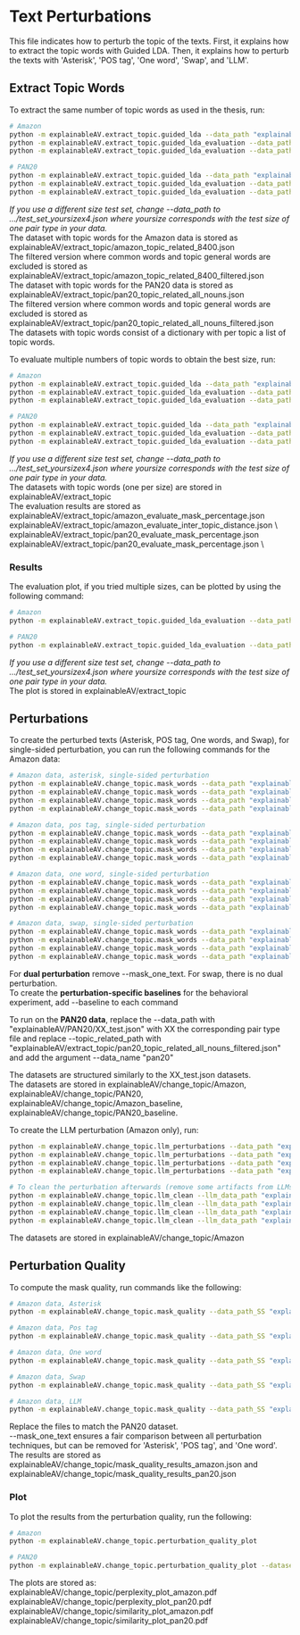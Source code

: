 # Text Perturbations
This file indicates how to perturb the topic of the texts. First, it explains how to extract the topic words with Guided LDA. Then, it explains how to perturb the texts with 'Asterisk', 'POS tag', 'One word', 'Swap', and 'LLM'.

## Extract Topic Words
To extract the same number of topic words as used in the thesis, run:
```sh
# Amazon
python -m explainableAV.extract_topic.guided_lda --data_path "explainableAV/Amazon/test_set_15000x4.json"
python -m explainableAV.extract_topic.guided_lda_evaluation --data_path "explainableAV/Amazon/test_set_15000x4.json" --data_name 'amazon' --evaluate_masks # evaluation 
python -m explainableAV.extract_topic.guided_lda_evaluation --data_path "explainableAV/Amazon/test_set_15000x4.json" --data_name 'amazon' --inter_distance # evaluation

# PAN20
python -m explainableAV.extract_topic.guided_lda --data_path "explainableAV/PAN20/test_set_2500x4.json" --save_name "explainableAV/extract_topic/pan20_topic_related_all_nouns.json" --data_name 'pan20'
python -m explainableAV.extract_topic.guided_lda_evaluation --data_path "explainableAV/PAN20/test_set_2500x4.json" --data_name 'pan20' --inter_distance # evaluation
python -m explainableAV.extract_topic.guided_lda_evaluation --data_path "explainableAV/PAN20/test_set_2500x4.json" --data_name 'pan20' --evaluate_masks # evaluation
```
*If you use a different size test set, change --data_path to .../test_set_yoursizex4.json where yoursize corresponds with the test size of one pair type in your data.* \
The dataset with topic words for the Amazon data is stored as explainableAV/extract_topic/amazon_topic_related_8400.json \
The filtered version where common words and topic general words are excluded is stored as explainableAV/extract_topic/amazon_topic_related_8400_filtered.json \
The dataset with topic words for the PAN20 data is stored as explainableAV/extract_topic/pan20_topic_related_all_nouns.json \
The filtered version where common words and topic general words are excluded is stored as explainableAV/extract_topic/pan20_topic_related_all_nouns_filtered.json \
The datasets with topic words consist of a dictionary with per topic a list of topic words.

To evaluate multiple numbers of topic words to obtain the best size, run:
```sh
# Amazon
python -m explainableAV.extract_topic.guided_lda --data_path "explainableAV/Amazon/test_set_15000x4.json" --evaluate
python -m explainableAV.extract_topic.guided_lda_evaluation --data_path "explainableAV/Amazon/test_set_15000x4.json" --data_name 'amazon' --evaluate_masks --evaluate # evaluation
python -m explainableAV.extract_topic.guided_lda_evaluation --data_path "explainableAV/Amazon/test_set_15000x4.json" --data_name 'amazon' --inter_distance --evaluate # evaluation

# PAN20
python -m explainableAV.extract_topic.guided_lda --data_path "explainableAV/PAN20/test_set_2500x4.json" --data_name 'pan20' --evaluate
python -m explainableAV.extract_topic.guided_lda_evaluation --data_path "explainableAV/PAN20/test_set_2500x4.json" --data_name 'pan20' --inter_distance --evaluate # evaluation
python -m explainableAV.extract_topic.guided_lda_evaluation --data_path "explainableAV/PAN20/test_set_2500x4.json" --data_name 'pan20' --evaluate_masks --evaluate # evaluation
```
*If you use a different size test set, change --data_path to .../test_set_yoursizex4.json where yoursize corresponds with the test size of one pair type in your data.* \
The datasets with topic words (one per size) are stored in explainableAV/extract_topic \
The evaluation results are stored as \
explainableAV/extract_topic/amazon_evaluate_mask_percentage.json \
explainableAV/extract_topic/amazon_evaluate_inter_topic_distance.json \ 
explainableAV/extract_topic/pan20_evaluate_mask_percentage.json \
explainableAV/extract_topic/pan20_evaluate_mask_percentage.json \

### Results
The evaluation plot, if you tried multiple sizes, can be plotted by using the following command:
```sh
# Amazon
python -m explainableAV.extract_topic.guided_lda_evaluation --data_path "explainableAV/Amazon/test_set_15000x4.json" --data_name 'amazon' --plot

# PAN20
python -m explainableAV.extract_topic.guided_lda_evaluation --data_path "explainableAV/PAN20/test_set_2500x4.json" --data_name 'pan20' --plot
```
*If you use a different size test set, change --data_path to .../test_set_yoursizex4.json where yoursize corresponds with the test size of one pair type in your data.* \
The plot is stored in explainableAV/extract_topic

## Perturbations
To create the perturbed texts (Asterisk, POS tag, One words, and Swap), for single-sided perturbation, you can run the following commands for the Amazon data: 
```sh
# Amazon data, asterisk, single-sided perturbation
python -m explainableAV.change_topic.mask_words --data_path "explainableAV/Amazon/SS_test.json" --topic_related_path "explainableAV/extract_topic/amazon_topic_related_8400_filtered.json" --mask_type "asterisk" --save --mask_one_text --pair_type 'SS'
python -m explainableAV.change_topic.mask_words --data_path "explainableAV/Amazon/SD_test.json" --topic_related_path "explainableAV/extract_topic/amazon_topic_related_8400_filtered.json" --mask_type "asterisk" --save --mask_one_text --pair_type 'SD'
python -m explainableAV.change_topic.mask_words --data_path "explainableAV/Amazon/DS_test.json" --topic_related_path "explainableAV/extract_topic/amazon_topic_related_8400_filtered.json" --mask_type "asterisk" --save --mask_one_text --pair_type 'DS'
python -m explainableAV.change_topic.mask_words --data_path "explainableAV/Amazon/DD_test.json" --topic_related_path "explainableAV/extract_topic/amazon_topic_related_8400_filtered.json" --mask_type "asterisk" --save --mask_one_text --pair_type 'DD'

# Amazon data, pos tag, single-sided perturbation
python -m explainableAV.change_topic.mask_words --data_path "explainableAV/Amazon/SS_test.json" --topic_related_path "explainableAV/extract_topic/amazon_topic_related_8400_filtered.json" --mask_type "pos tag" --save --mask_one_text --pair_type 'SS'
python -m explainableAV.change_topic.mask_words --data_path "explainableAV/Amazon/SD_test.json" --topic_related_path "explainableAV/extract_topic/amazon_topic_related_8400_filtered.json" --mask_type "pos tag" --save --mask_one_text --pair_type 'SD'
python -m explainableAV.change_topic.mask_words --data_path "explainableAV/Amazon/DS_test.json" --topic_related_path "explainableAV/extract_topic/amazon_topic_related_8400_filtered.json" --mask_type "pos tag" --save --mask_one_text --pair_type 'DS'
python -m explainableAV.change_topic.mask_words --data_path "explainableAV/Amazon/DD_test.json" --topic_related_path "explainableAV/extract_topic/amazon_topic_related_8400_filtered.json" --mask_type "pos tag" --save --mask_one_text --pair_type 'DD'

# Amazon data, one word, single-sided perturbation
python -m explainableAV.change_topic.mask_words --data_path "explainableAV/Amazon/SS_test.json" --topic_related_path "explainableAV/extract_topic/amazon_topic_related_8400_filtered.json" --mask_type "one word" --save --mask_one_text --pair_type 'SS'
python -m explainableAV.change_topic.mask_words --data_path "explainableAV/Amazon/SD_test.json" --topic_related_path "explainableAV/extract_topic/amazon_topic_related_8400_filtered.json" --mask_type "one word" --save --mask_one_text --pair_type 'SD'
python -m explainableAV.change_topic.mask_words --data_path "explainableAV/Amazon/DS_test.json" --topic_related_path "explainableAV/extract_topic/amazon_topic_related_8400_filtered.json" --mask_type "one word" --save --mask_one_text --pair_type 'DS'
python -m explainableAV.change_topic.mask_words --data_path "explainableAV/Amazon/DD_test.json" --topic_related_path "explainableAV/extract_topic/amazon_topic_related_8400_filtered.json" --mask_type "one word" --save --mask_one_text --pair_type 'DD'

# Amazon data, swap, single-sided perturbation
python -m explainableAV.change_topic.mask_words --data_path "explainableAV/Amazon/SS_test.json" --topic_related_path "explainableAV/extract_topic/amazon_topic_related_8400_filtered.json" --mask_type "change topic" --save --mask_one_text --different --pair_type 'SS'
python -m explainableAV.change_topic.mask_words --data_path "explainableAV/Amazon/SD_test.json" --topic_related_path "explainableAV/extract_topic/amazon_topic_related_8400_filtered.json" --mask_type "change topic" --save --mask_one_text --pair_type 'SD'
python -m explainableAV.change_topic.mask_words --data_path "explainableAV/Amazon/DS_test.json" --topic_related_path "explainableAV/extract_topic/amazon_topic_related_8400_filtered.json" --mask_type "change topic" --save --mask_one_text --different --pair_type 'DS'
python -m explainableAV.change_topic.mask_words --data_path "explainableAV/Amazon/DD_test.json" --topic_related_path "explainableAV/extract_topic/amazon_topic_related_8400_filtered.json" --mask_type "change topic" --save --mask_one_text --pair_type 'DD'
```
For **dual perturbation** remove --mask_one_text. For swap, there is no dual perturbation. \
To create the **perturbation-specific baselines** for the behavioral experiment, add --baseline to each command

To run on the **PAN20 data**, replace the --data_path with "explainableAV/PAN20/XX_test.json" with XX the corresponding pair type file and replace --topic_related_path with "explainableAV/extract_topic/pan20_topic_related_all_nouns_filtered.json" and add the argument --data_name "pan20"

The datasets are structured similarly to the XX_test.json datasets. \
The datasets are stored in explainableAV/change_topic/Amazon, explainableAV/change_topic/PAN20, explainableAV/change_topic/Amazon_baseline, explainableAV/change_topic/PAN20_baseline.

To create the LLM perturbation (Amazon only), run:
```sh
python -m explainableAV.change_topic.llm_perturbations --data_path "explainableAV/Amazon/SS_test.json" --save "explainableAV/change_topic/Amazon/amazon_llama_SS.json"
python -m explainableAV.change_topic.llm_perturbations --data_path "explainableAV/Amazon/SD_test.json" --save "explainableAV/change_topic/Amazon/amazon_llama_SD.json"
python -m explainableAV.change_topic.llm_perturbations --data_path "explainableAV/Amazon/DS_test.json" --save "explainableAV/change_topic/Amazon/amazon_llama_DS.json"
python -m explainableAV.change_topic.llm_perturbations --data_path "explainableAV/Amazon/DD_test.json" --save "explainableAV/change_topic/Amazon/amazon_llama_DD.json"

# To clean the perturbation afterwards (remove some artifacts from LLMs), run:
python -m explainableAV.change_topic.llm_clean --llm_data_path "explainableAV/change_topic/Amazon/amazon_llama_SS.json" --original_data_path "explainableAV/Amazon/SS_test.json" --save "explainableAV/change_topic/Amazon/amazon_llama_SS_cleaned.json"
python -m explainableAV.change_topic.llm_clean --llm_data_path "explainableAV/change_topic/Amazon/amazon_llama_SD.json" --original_data_path "explainableAV/Amazon/SS_test.json" --save "explainableAV/change_topic/Amazon/amazon_llama_SD_cleaned.json"
python -m explainableAV.change_topic.llm_clean --llm_data_path "explainableAV/change_topic/Amazon/amazon_llama_DS.json" --original_data_path "explainableAV/Amazon/SS_test.json" --save "explainableAV/change_topic/Amazon/amazon_llama_DS_cleaned.json"
python -m explainableAV.change_topic.llm_clean --llm_data_path "explainableAV/change_topic/Amazon/amazon_llama_DD.json" --original_data_path "explainableAV/Amazon/SS_test.json" --save "explainableAV/change_topic/Amazon/amazon_llama_DD_cleaned.json"
```
The datasets are stored in explainableAV/change_topic/Amazon

## Perturbation Quality
To compute the mask quality, run commands like the following:
```sh
# Amazon data, Asterisk
python -m explainableAV.change_topic.mask_quality --data_path_SS "explainableAV/Amazon/SS_test.json" --data_path_SD "explainableAV/Amazon/SD_test.json" --data_path_DS "explainableAV/Amazon/DS_test.json" --data_path_DD "explainableAV/Amazon/DD_test.json" --masked_data_path_SS "explainableAV/change_topic/Amazon/amazon_lda_SS_asterisk_True_False.json" --masked_data_path_SD "explainableAV/change_topic/Amazon/amazon_lda_SD_asterisk_True_False.json" --masked_data_path_DS "explainableAV/change_topic/Amazon/amazon_lda_DS_asterisk_True_False.json" --masked_data_path_DD "explainableAV/change_topic/Amazon/amazon_lda_DD_asterisk_True_False.json" --mask_one_text --mask_type 'asterisk'

# Amazon data, Pos tag
python -m explainableAV.change_topic.mask_quality --data_path_SS "explainableAV/Amazon/SS_test.json" --data_path_SD "explainableAV/Amazon/SD_test.json" --data_path_DS "explainableAV/Amazon/DS_test.json" --data_path_DD "explainableAV/Amazon/DD_test.json" --masked_data_path_SS "explainableAV/change_topic/Amazon/amazon_lda_SS_pos tag_True_False.json" --masked_data_path_SD "explainableAV/change_topic/Amazon/amazon_lda_SD_pos tag_True_False.json" --masked_data_path_DS "explainableAV/change_topic/Amazon/amazon_lda_DS_pos tag_True_False.json" --masked_data_path_DD "explainableAV/change_topic/Amazon/amazon_lda_DD_pos tag_True_False.json" --mask_one_text --mask_type 'pos tag'

# Amazon data, One word
python -m explainableAV.change_topic.mask_quality --data_path_SS "explainableAV/Amazon/SS_test.json" --data_path_SD "explainableAV/Amazon/SD_test.json" --data_path_DS "explainableAV/Amazon/DS_test.json" --data_path_DD "explainableAV/Amazon/DD_test.json" --masked_data_path_SS "explainableAV/change_topic/Amazon/amazon_lda_SS_one word_True_False.json" --masked_data_path_SD "explainableAV/change_topic/Amazon/amazon_lda_SD_one word_True_False.json" --masked_data_path_DS "explainableAV/change_topic/Amazon/amazon_lda_DS_one word_True_False.json" --masked_data_path_DD "explainableAV/change_topic/Amazon/amazon_lda_DD_one word_True_False.json" --mask_one_text --mask_type 'one word'

# Amazon data, Swap
python -m explainableAV.change_topic.mask_quality --data_path_SS "explainableAV/Amazon/SS_test.json" --data_path_SD "explainableAV/Amazon/SD_test.json" --data_path_DS "explainableAV/Amazon/DS_test.json" --data_path_DD "explainableAV/Amazon/DD_test.json" --masked_data_path_SS "explainableAV/change_topic/Amazon/amazon_lda_SS_change topic_True_True.json" --masked_data_path_SD "explainableAV/change_topic/Amazon/amazon_lda_SD_change topic_True_False.json" --masked_data_path_DS "explainableAV/change_topic/Amazon/amazon_lda_DS_change topic_True_True.json" --masked_data_path_DD "explainableAV/change_topic/Amazon/amazon_lda_DD_change topic_True_False.json" --mask_one_text --mask_type 'change topic'

# Amazon data, LLM
python -m explainableAV.change_topic.mask_quality --data_path_SS "explainableAV/Amazon/SS_test.json" --data_path_SD "explainableAV/Amazon/SD_test.json" --data_path_DS "explainableAV/Amazon/DS_test.json" --data_path_DD "explainableAV/Amazon/DD_test.json" --masked_data_path_SS "explainableAV/change_topic/Amazon/amazon_llama_SS_cleaned.json" --masked_data_path_SD "explainableAV/change_topic/Amazon/amazon_llama_SD_cleaned.json" --masked_data_path_DS "explainableAV/change_topic/Amazon/amazon_llama_DS_cleaned.json" --masked_data_path_DD "explainableAV/change_topic/Amazon/amazon_llama_DD_cleaned.json" --mask_one_text --mask_type 'llm'
```
Replace the files to match the PAN20 dataset. \
--mask_one_text ensures a fair comparison between all perturbation techniques, but can be removed for 'Asterisk', 'POS tag', and 'One word'. \
The results are stored as explainableAV/change_topic/mask_quality_results_amazon.json and explainableAV/change_topic/mask_quality_results_pan20.json

### Plot
To plot the results from the perturbation quality, run the following:
```sh
# Amazon
python -m explainableAV.change_topic.perturbation_quality_plot

# PAN20
python -m explainableAV.change_topic.perturbation_quality_plot --dataset_name "pan20"
```
The plots are stored as:
explainableAV/change_topic/perplexity_plot_amazon.pdf
explainableAV/change_topic/perplexity_plot_pan20.pdf
explainableAV/change_topic/similarity_plot_amazon.pdf
explainableAV/change_topic/similarity_plot_pan20.pdf


